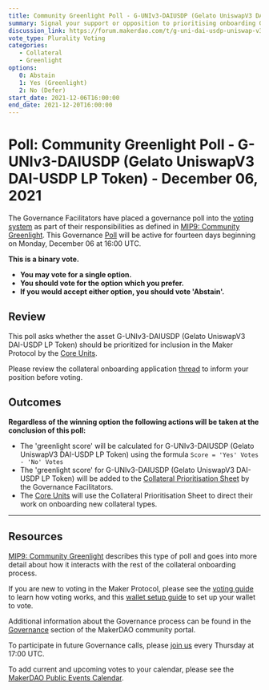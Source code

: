 ```yaml
---
title: Community Greenlight Poll - G-UNIv3-DAIUSDP (Gelato UniswapV3 DAI-USDP LP Token) - December 06, 2021
summary: Signal your support or opposition to prioritising onboarding G-UNIv3-DAIUSDP (Gelato UniswapV3 DAI-USDP LP Token). 
discussion_link: https://forum.makerdao.com/t/g-uni-dai-usdp-uniswap-v3-lp-erc20-collateral-onboarding-application/11374
vote_type: Plurality Voting
categories:
   - Collateral
   - Greenlight
options:
   0: Abstain
   1: Yes (Greenlight)
   2: No (Defer)
start_date: 2021-12-06T16:00:00
end_date: 2021-12-20T16:00:00
---
```

# Poll: Community Greenlight Poll - G-UNIv3-DAIUSDP (Gelato UniswapV3 DAI-USDP LP Token) - December 06, 2021

The Governance Facilitators have placed a governance poll into the [voting system](https://vote.makerdao.com/polling) as part of their responsibilities as defined in [MIP9: Community Greenlight](https://mips.makerdao.com/mips/details/MIP9). This Governance [Poll](https://community-development.makerdao.com/en/learn/governance/on-chain-gov) will be active for fourteen days beginning on Monday, December 06 at 16:00 UTC.

**This is a binary vote.** 
- **You may vote for a single option.** 
- **You should vote for the option which you prefer.**
- **If you would accept either option, you should vote 'Abstain'.**

## Review

This poll asks whether the asset G-UNIv3-DAIUSDP (Gelato UniswapV3 DAI-USDP LP Token) should be prioritized for inclusion in the Maker Protocol by the [Core Units](https://mips.makerdao.com/mips/details/MIP38#mip38c2-core-unit-state). 

Please review the collateral onboarding application [thread](https://forum.makerdao.com/t/g-uni-dai-usdp-uniswap-v3-lp-erc20-collateral-onboarding-application/11374) to inform your position before voting.

## Outcomes

**Regardless of the winning option the following actions will be taken at the conclusion of this poll:**
* The 'greenlight score' will be calculated for G-UNIv3-DAIUSDP (Gelato UniswapV3 DAI-USDP LP Token) using the formula `Score = 'Yes' Votes - 'No' Votes`
* The 'greenlight score' for G-UNIv3-DAIUSDP (Gelato UniswapV3 DAI-USDP LP Token) will be added to the [Collateral Prioritisation Sheet](https://docs.google.com/spreadsheets/d/1IX9e2fyfz7djtDMKn5gMyGsyFxHoY75GncMbAjnSXrM/edit#gid=0) by the Governance Facilitators.
* The [Core Units](https://mips.makerdao.com/mips/details/MIP38#mip38c2-core-unit-state) will use the Collateral Prioritisation Sheet to direct their work on onboarding new collateral types.

---

## Resources

[MIP9: Community Greenlight](https://mips.makerdao.com/mips/details/MIP9) describes this type of poll and goes into more detail about how it interacts with the rest of the collateral onboarding process.

If you are new to voting in the Maker Protocol, please see the [voting guide](https://community-development.makerdao.com/en/learn/governance/how-voting-works/) to learn how voting works, and this [wallet setup guide](https://community-development.makerdao.com/en/learn/governance/voting-setup/) to set up your wallet to vote.

Additional information about the Governance process can be found in the [Governance](https://community-development.makerdao.com/en/learn/governance) section of the MakerDAO community portal.

To participate in future Governance calls, please [join us](https://github.com/makerdao/community/tree/master/governance/governance-and-risk-meetings) every Thursday at 17:00 UTC.

To add current and upcoming votes to your calendar, please see the [MakerDAO Public Events Calendar](https://calendar.google.com/calendar/embed?src=makerdao.com_3efhm2ghipksegl009ktniomdk%40group.calendar.google.com&ctz=UTC&mode=week&showCalendars=0&showPrint=0).
